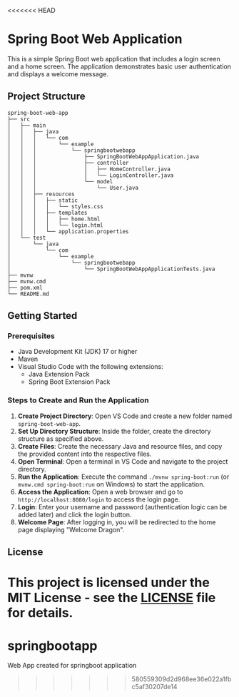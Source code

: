 <<<<<<< HEAD
# Spring Boot Web Application

This is a simple Spring Boot web application that includes a login screen and a home screen. The application demonstrates basic user authentication and displays a welcome message.

## Project Structure

```
spring-boot-web-app
├── src
│   ├── main
│   │   ├── java
│   │   │   └── com
│   │   │       └── example
│   │   │           └── springbootwebapp
│   │   │               ├── SpringBootWebAppApplication.java
│   │   │               ├── controller
│   │   │               │   ├── HomeController.java
│   │   │               │   └── LoginController.java
│   │   │               └── model
│   │   │                   └── User.java
│   │   ├── resources
│   │   │   ├── static
│   │   │   │   └── styles.css
│   │   │   ├── templates
│   │   │   │   ├── home.html
│   │   │   │   └── login.html
│   │   │   └── application.properties
│   └── test
│       └── java
│           └── com
│               └── example
│                   └── springbootwebapp
│                       └── SpringBootWebAppApplicationTests.java
├── mvnw
├── mvnw.cmd
├── pom.xml
└── README.md
```

## Getting Started

### Prerequisites

- Java Development Kit (JDK) 17 or higher
- Maven
- Visual Studio Code with the following extensions:
  - Java Extension Pack
  - Spring Boot Extension Pack

### Steps to Create and Run the Application

1. **Create Project Directory**: Open VS Code and create a new folder named `spring-boot-web-app`.
2. **Set Up Directory Structure**: Inside the folder, create the directory structure as specified above.
3. **Create Files**: Create the necessary Java and resource files, and copy the provided content into the respective files.
4. **Open Terminal**: Open a terminal in VS Code and navigate to the project directory.
5. **Run the Application**: Execute the command `./mvnw spring-boot:run` (or `mvnw.cmd spring-boot:run` on Windows) to start the application.
6. **Access the Application**: Open a web browser and go to `http://localhost:8080/login` to access the login page.
7. **Login**: Enter your username and password (authentication logic can be added later) and click the login button.
8. **Welcome Page**: After logging in, you will be redirected to the home page displaying "Welcome Dragon".

## License

This project is licensed under the MIT License - see the [LICENSE](LICENSE) file for details.
=======
# springbootapp
Web App created for springboot application
>>>>>>> 580559309d2d968ee36e022a1fbc5af30207de14
